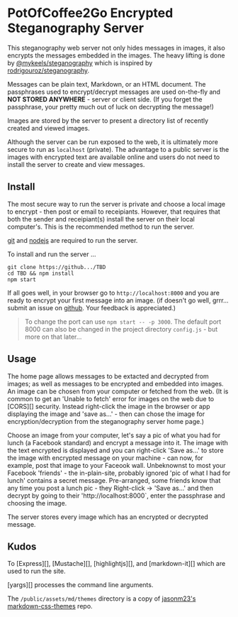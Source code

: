 # PotOfCoffee2Go Encrypted Steganography Server

This steganography web server not only hides messages in images, it also encrypts the messages embedded in the images. The heavy lifting is done by [@mykeels/steganography][1] which is inspired by [rodrigouroz/steganography][2].

Messages can be plain text, Markdown, or an HTML document. The passphrases used to encrypt/decrypt messages are used on-the-fly and **NOT STORED ANYWHERE** - server or client side. (If you forget the passphrase, your pretty much out of luck on decrypting the message!)

Images are stored by the server to present a directory list of recently created and viewed images.

Although the server can be run exposed to the web, it is ultimately more secure to run as `localhost` (private). The advantage to a public server is the images with encrypted text are available online and users do not need to install the server to create and view messages.

## Install
The most secure way to run the server is private and choose a local image to encrypt - then post or email to receipiants. However, that requires that both the sender and receipiant(s) install the server on their local computer's. This is the recommended method to run the server.

[git][3] and [nodejs][4] are required to run the server.

To install and run the server ...
```
git clone https://github.../TBD
cd TBD && npm install
npm start
```

If all goes well, in your browser go to `http://localhost:8000` and you are ready to encrypt your first message into an image. (if doesn't go well, grrr... submit an issue on [github][5]. Your feedback is appreciated.)

> To change the port can use `npm start -- -p 3000`. The default port 8000 can also be changed in the project directory `config.js` - but more on that later...

## Usage
The home page allows messages to be extacted and decrypted from images; as well as messages to be encrypted and embedded into images. An image can be chosen from your computer or fetched from the web. (It is common to get an 'Unable to fetch' error for images on the web due to [CORS][] security. Instead  right-click the image in the browser or app displaying the image and 'save as...' - then can chose the image for encryption/decryption from the steganography server home page.)

Choose an image from your computer, let's say a pic of what you had for lunch (a Facebook standard) and encrypt a message into it. The image with the text encrypted is displayed and you can right-click 'Save as...' to store the image with encrypted message on your machine - can now, for example, post that image to your Faceook wall. Unbeknownst to most your Facebook 'friends' - the in-plain-site,  probably ignored 'pic of what I had for lunch' contains a secret message. Pre-arranged, some friends know that any time you post a lunch pic - they Right-click -> 'Save as...' and then decrypt by going to their 'http://localhost:8000`, enter the passphrase and choosing the image.

The server stores every image which has an encrypted or decrypted message.

## Kudos
To [Express][], [Mustache][], [highlightjs][], and [markdown-it][] which are used to run the site.

[yargs][] processes the command line arguments.

The `/public/assets/md/themes` directory is a copy of [jasonm23's markdown-css-themes](http://jasonm23.github.io/markdown-css-themes/) repo.


[1]: https://github.com/mykeels/steganography
[2]: https://github.com/rodrigouroz/steganography
[3]: https://git-scm.com/
[4]: https://nodejs.org/
[5]: https:/github.com/repo/issues
[6]: https://ngrok.com/
